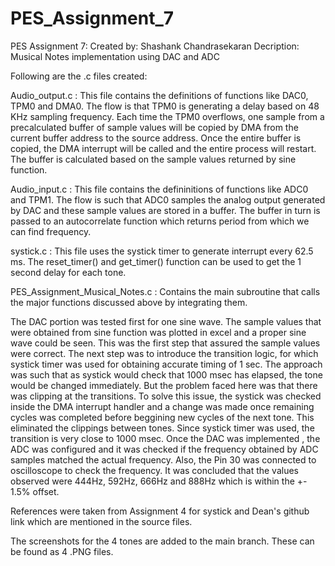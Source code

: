 # PES_Assignment_7
PES Assignment 7: Created by: Shashank Chandrasekaran Decription: Musical Notes implementation using DAC and ADC

Following are the .c files created:

Audio_output.c : This file contains the definitions of functions like DAC0, TPM0 and DMA0. The flow is that TPM0 is generating a delay based on 48 KHz sampling 
frequency. Each time the TPM0 overflows, one sample from a precalculated buffer of sample values will be copied by DMA from the current buffer address to the source address. Once the entire buffer is copied, the DMA interrupt will be called and the entire process will restart. The buffer is calculated based on the sample values returned by sine function.

Audio_input.c : This file contains the defininitions of functions like ADC0 and TPM1. The flow is such that ADC0 samples the analog output generated by DAC and these sample values are stored in a buffer. The buffer in turn is passed to an autocorrelate function which returns period from which we can find frequency.

systick.c : This file uses the systick timer to generate interrupt every 62.5 ms. The reset_timer() and get_timer() function can be used to get the 1 second delay for each tone.

PES_Assignment_Musical_Notes.c : Contains the main subroutine that calls the major functions discussed above by integrating them.

The DAC portion was tested first for one sine wave. The sample values that were obtained from sine function was plotted in excel and a proper sine wave could be seen. This was the first step that assured the sample values were correct. The next step was to introduce the transition logic, for which systick timer was used for obtaining accurate timing of 1 sec. The approach was such that as systick would check that 1000 msec has elapsed, the tone would be changed immediately. But the problem faced here was that there was clipping at the transitions. To solve this issue, the systick was checked inside the DMA interrupt handler and a change was made once remaining cycles was completed before beggining new cycles of the next tone. This eliminated the clippings between tones. Since systick timer was used, the transition is very close to 1000 msec.
Once the DAC was implemented , the ADC was configured and it was checked if the frequency obtained by ADC samples matched the actual frequency.
Also, the Pin 30 was connected to oscilloscope to check the frequency. It was concluded that the values observed were 444Hz, 592Hz, 666Hz and 888Hz which is within the +- 1.5% offset.

References were taken from Assignment 4 for systick and Dean's github link which are mentioned in the source files.

The screenshots for the 4 tones are added to the main branch. These can be found as 4 .PNG files.
